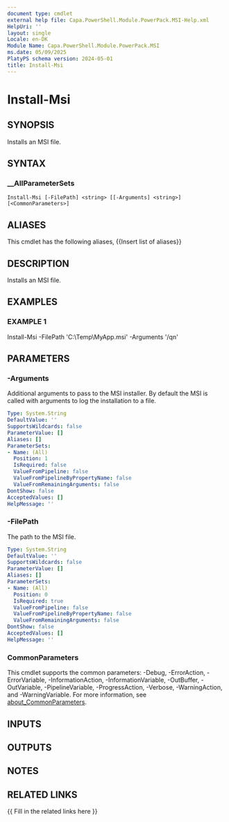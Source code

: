 ```yaml
---
document type: cmdlet
external help file: Capa.PowerShell.Module.PowerPack.MSI-Help.xml
HelpUri: ''
layout: single
Locale: en-DK
Module Name: Capa.PowerShell.Module.PowerPack.MSI
ms.date: 05/09/2025
PlatyPS schema version: 2024-05-01
title: Install-Msi
---
```


# Install-Msi

## SYNOPSIS

Installs an MSI file.

## SYNTAX

### __AllParameterSets

```
Install-Msi [-FilePath] <string> [[-Arguments] <string>] [<CommonParameters>]
```

## ALIASES

This cmdlet has the following aliases,
  {{Insert list of aliases}}

## DESCRIPTION

Installs an MSI file.

## EXAMPLES

### EXAMPLE 1

Install-Msi -FilePath 'C:\Temp\MyApp.msi' -Arguments '/qn'

## PARAMETERS

### -Arguments

Additional arguments to pass to the MSI installer.
By default the MSI is called with arguments to log the installation to a file.

```yaml
Type: System.String
DefaultValue: ''
SupportsWildcards: false
ParameterValue: []
Aliases: []
ParameterSets:
- Name: (All)
  Position: 1
  IsRequired: false
  ValueFromPipeline: false
  ValueFromPipelineByPropertyName: false
  ValueFromRemainingArguments: false
DontShow: false
AcceptedValues: []
HelpMessage: ''
```

### -FilePath

The path to the MSI file.

```yaml
Type: System.String
DefaultValue: ''
SupportsWildcards: false
ParameterValue: []
Aliases: []
ParameterSets:
- Name: (All)
  Position: 0
  IsRequired: true
  ValueFromPipeline: false
  ValueFromPipelineByPropertyName: false
  ValueFromRemainingArguments: false
DontShow: false
AcceptedValues: []
HelpMessage: ''
```

### CommonParameters

This cmdlet supports the common parameters: -Debug, -ErrorAction, -ErrorVariable,
-InformationAction, -InformationVariable, -OutBuffer, -OutVariable, -PipelineVariable,
-ProgressAction, -Verbose, -WarningAction, and -WarningVariable. For more information, see
[about_CommonParameters](https://go.microsoft.com/fwlink/?LinkID=113216).

## INPUTS

## OUTPUTS

## NOTES

## RELATED LINKS

{{ Fill in the related links here }}

